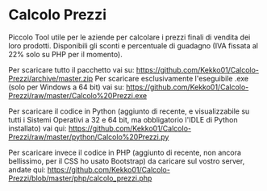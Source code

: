# Calcolo Prezzi
Piccolo Tool utile per le aziende per calcolare i prezzi finali di vendita dei loro prodotti. Disponibili gli sconti e percentuale di guadagno (IVA fissata al 22% solo su PHP per il momento).

Per scaricare tutto il pacchetto vai su: https://github.com/Kekko01/Calcolo-Prezzi/archive/master.zip
Per scaricare esclusivamente l'eseguibile .exe (solo per Windows a 64 bit) vai su: https://github.com/Kekko01/Calcolo-Prezzi/raw/master/Calcolo%20Prezzi.exe

Per scaricare il codice in Python (aggiunto di recente, e visualizzabile su tutti i Sistemi Operativi a 32 e 64 bit, ma obbligatorio l'IDLE di Python installato) vai qui: https://github.com/Kekko01/Calcolo-Prezzi/raw/master/python/Calcolo%20Prezzi.py

Per scaricare invece il codice in PHP (aggiunto di recente, non ancora bellissimo, per il CSS ho usato Bootstrap) da caricare sul vostro server, andate qui: https://github.com/Kekko01/Calcolo-Prezzi/blob/master/php/calcolo_prezzi.php
